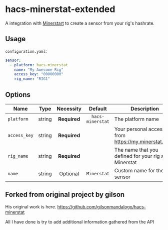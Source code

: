 # hacs-minerstat-extended

A integration with [Minerstart](https://minerstat.com/) to create a sensor from your rig's hashrate.

## Usage
`configuration.yaml`:
```yaml
sensor:
  - platform: hacs-minerstat
    name: "My Awesome Rig"
    access_key: "00000000"
    rig_name: "RIG1"
```

## Options
|Name|Type|Necessity|Default|Description|
|----|:--:|:-------:|:-----:|-----------|
|`platform`|string|**Required**|`hacs-minerstat`|The platform name|
|`access_key`|string|**Required**||Your personal access key from https://my.minerstat.com/|
|`rig_name`|string|**Required**||The name that you defined for your rig at Minerstat|
|`name`|string|Optional|`Minerstat`|Custom name for the sensor|

## Forked from original project by gilson
His original work is here.
https://github.com/gilsonmandalogo/hacs-minerstat

All I have done is try to add additional information gathered from the API

